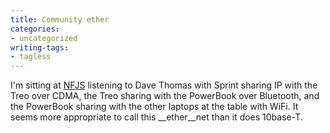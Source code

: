 ```yaml
---
title: Community ether
categories:
- uncategorized
writing-tags:
- tagless
---
```


I'm sitting at [NFJS][1] listening to Dave Thomas with Sprint sharing IP with the Treo over CDMA, the Treo sharing with the PowerBook over Bluetooth, and the PowerBook sharing with the other laptops at the table with WiFi.  It seems more appropriate to call this __ether__net than it does 10base-T.

   [1]: /2005/03/20/gateway-software-symposium-2005.html
